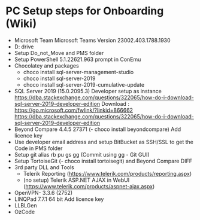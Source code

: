 # PC Setup steps for Onboarding (Wiki)
- Microsoft Team Microsoft Teams Version 23002.403.1788.1930
- D: drive
- Setup Do_not_Move and PMS folder
- Setup PowerShell 5.1.22621.963 prompt in ConEmu
- Chocolatey and packages
  - choco install sql-server-management-studio
  - choco install sql-server-2019
  - choco install sql-server-2019-cumulative-update
- SQL Server 2019 (15.0.2095.3) Developer setup as instance https://dba.stackexchange.com/questions/322065/how-do-i-download-sql-server-2019-developer-edition
Download : https://go.microsoft.com/fwlink/?linkid=866662 
https://dba.stackexchange.com/questions/322065/how-do-i-download-sql-server-2019-developer-edition
- Beyond Compare 4.4.5 27371 (- choco install beyondcompare) Add licence key
- Use developer email address and setup BitBucket as SSH/SSL to get the Code in PMS folder
- Setup git alias rb pu gs gg (Commit using gg - Git GUI)
- Setup TortoiseGit (- choco install tortoisegit) and Beyond Compare DIFF 
- 3rd party DLL and Tools
  - Telerik Reporting (https://www.telerik.com/products/reporting.aspx)
  - (no setup) Telerik ASP.NET AJAX in WebUI (https://www.telerik.com/products/aspnet-ajax.aspx)
- OpenVPN- 3.3.6 (2752)
- LINQPad 7.7.1 64 bit Add licence key
- LLBLGen
- OzCode
